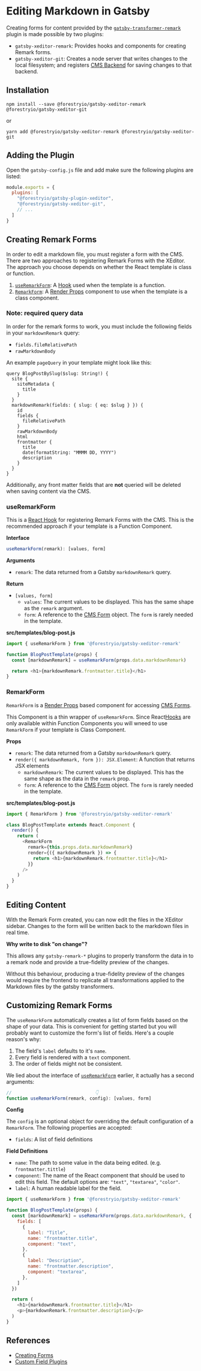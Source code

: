 # Editing Markdown in Gatsby

Creating forms for content provided by the [`gatsby-transformer-remark`](https://github.com/gatsbyjs/gatsby/tree/master/packages/gatsby-transformer-remark) plugin is made possible by two plugins:

- `gatsby-xeditor-remark`: Provides hooks and components for creating Remark forms.
- `gatsby-xeditor-git`: Creates a node server that writes changes to the local filesystem;
  and registers [CMS Backend](../concepts/backends.md) for saving changes to that backend.

## Installation

```
npm install --save @forestryio/gatsby-xeditor-remark @forestryio/gatsby-xeditor-git
```

or

```
yarn add @forestryio/gatsby-xeditor-remark @forestryio/gatsby-xeditor-git
```

## Adding the Plugin

Open the `gatsby-config.js` file and add make sure the following plugins are listed:

```JavaScript
module.exports = {
  plugins: [
    "@forestryio/gatsby-plugin-xeditor",
    "@forestryio/gatsby-xeditor-git",
    // ...
  ]
}
```

## Creating Remark Forms

In order to edit a markdown file, you must register a form with the CMS. There are two approaches to registering Remark Forms with the XEditor. The approach you choose depends on whether the React template is class or function.

1. [`useRemarkForm`](#useRemarkForm): A [Hook](https://reactjs.org/docs/hooks-intro.html) used when the template is a function.
1. [`RemarkForm`](#RemarkForm): A [Render Props](https://reactjs.org/docs/render-props.html#use-render-props-for-cross-cutting-concerns) component to use when the template is a class component.

### Note: required query data

In order for the remark forms to work, you must include the following fields in your `markdownRemark` query:

- `fields.fileRelativePath`
- `rawMarkdownBody`

An example `pageQuery` in your template might look like this:

```
query BlogPostBySlug($slug: String!) {
  site {
    siteMetadata {
      title
    }
  }
  markdownRemark(fields: { slug: { eq: $slug } }) {
    id
    fields {
      fileRelativePath
    }
    rawMarkdownBody
    html
    frontmatter {
      title
      date(formatString: "MMMM DD, YYYY")
      description
    }
  }
}
```

Additionally, any front matter fields that are **not** queried will be deleted when saving content via the CMS.

### useRemarkForm

This is a [React Hook](https://reactjs.org/docs/hooks-intro.html) for registering Remark Forms with the CMS.
This is the recommended approach if your template is a Function Component.

**Interface**

```typescript
useRemarkForm(remark): [values, form]
```

**Arguments**

- `remark`: The data returned from a Gatsby `markdownRemark` query.

**Return**

- `[values, form]`
  - `values`: The current values to be displayed. This has the same shape as the `remark` argument.
  - `form`: A reference to the [CMS Form](../concepts/forms.md) object. The `form` is rarely needed in the template.

**src/templates/blog-post.js**

```javascript
import { useRemarkForm } from '@forestryio/gatsby-xeditor-remark'

function BlogPostTemplate(props) {
  const [markdownRemark] = useRemarkForm(props.data.markdownRemark)

  return <h1>{markdownRemark.frontmatter.title}</h1>
}
```

### RemarkForm

`RemarkForm` is a [Render Props](https://reactjs.org/docs/render-props.html#use-render-props-for-cross-cutting-concerns)
based component for accessing [CMS Forms](../concepts/forms.md).

This Component is a thin wrapper of `useRemarkForm`. Since React[Hooks](https://reactjs.org/docs/hooks-intro.html) are
only available within Function Components you will wneed to use `RemarkForm` if your template is Class Component.

**Props**

- `remark`: The data returned from a Gatsby `markdownRemark` query.
- `render({ markdownRemark, form }): JSX.Element`: A function that returns JSX elements
  - `markdownRemark`: The current values to be displayed. This has the same shape as the data in the `remark` prop.
  - `form`: A reference to the [CMS Form](../concepts/forms.md) object. The `form` is rarely needed in the template.

**src/templates/blog-post.js**

```javascript
import { RemarkForm } from '@forestryio/gatsby-xeditor-remark'

class BlogPostTemplate extends React.Component {
  render() {
    return (
      <RemarkForm
        remark={this.props.data.markdownRemark}
        render={({ markdownRemark }) => {
          return <h1>{markdownRemark.frontmatter.title}</h1>
        }}
      />
    )
  }
}
```

## Editing Content

With the Remark Form created, you can now edit the files in the XEditor sidebar. Changes to the form
will be written back to the markdown files in real time.

**Why write to disk "on change"?**

This allows any `gatsby-remark-*` plugins to properly transform the data in to a remark node and
provide a true-fidelity preview of the changes.

Without this behaviour, producing a true-fidelity preview of the changes would require the frontend
to replicate all transformations applied to the Markdown files by the gatsby transformers.

## Customizing Remark Forms

The `useRemarkForm` automatically creates a list of form fields based on the shape of
your data. This is convenient for getting started but you will probably want to customize the form's list of fields. Here's a couple reason's why:

1. The field's `label` defaults to it's `name`.
1. Every field is rendered with a `text` component.
1. The order of fields might not be consistent.

We lied about the interface of [`useRemarkForm`](#useRemarkForm) earlier, it actually has a second arguments:

```typescript
//                               👇
function useRemarkForm(remark, config): [values, form]
```

**Config**

The `config` is an optional object for overriding the default configuration of a `RemarkForm`. The following properties are accepted:

- `fields`: A list of field definitions

**Field Definitions**

- `name`: The path to some value in the data being edited. (e.g. `frontmatter.tittle`)
- `component`: The name of the React component that should be used to edit this field.
  The default options are: `"text"`, `"textarea"`, `"color"`.
- `label`: A human readable label for the field.

```javascript
import { useRemarkForm } from '@forestryio/gatsby-xeditor-remark'

function BlogPostTemplate(props) {
  const [markdownRemark] = useRemarkForm(props.data.markdownRemark, {
    fields: [
      {
        label: "Title",
        name: "frontmatter.title",
        component: "text",
      },
      {
        label: "Description",
        name: "frontmatter.description",
        component: "textarea",
      },
    ]
  })

  return (
    <h1>{markdownRemark.frontmatter.title}</h1>
    <p>{markdownRemark.frontmatter.description}</p>
  )
}
```

## References

- [Creating Forms](../react/creating-forms.md)
- [Custom Field Plugins](./custom-field-plugins.md)
